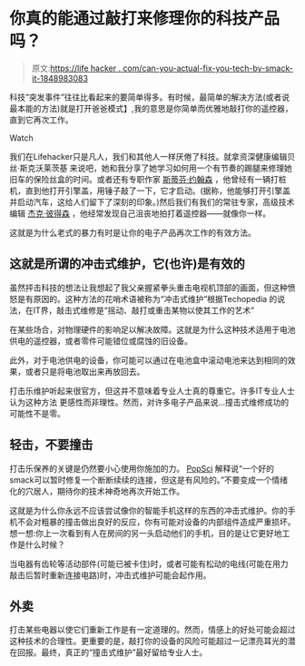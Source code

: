 # 你真的能通过敲打来修理你的科技产品吗？

> 原文:[https://life hacker . com/can-you-actual-fix-you-tech-by-smack-it-1848983083](https://lifehacker.com/can-you-actually-fix-your-tech-by-smacking-it-1848983083)

科技“突发事件”往往比看起来的要简单得多。有时候，最简单的解决方法(或者说最本能的方法)就是打开爸爸模式】,我的意思是你简单而优雅地敲打你的遥控器，直到它再次工作。

Watch

我们在Lifehacker只是凡人，我们和其他人一样厌倦了科技。就拿资深健康编辑贝丝·斯克沃莱茨基 来说吧，她和我分享了她学习如何用一个有节奏的踢腿来修理她旧车的保险丝盒的时间。或者还有专职作家 [斯蒂芬·约翰森](https://twitter.com/steveajohnson) ，他曾经有一辆打桩机，直到他打开引擎盖，用锤子敲了一下，它才启动。(据称，他能够打开引擎盖并启动汽车，这给人们留下了深刻的印象。)然后我们有我们的常驻专家，高级技术编辑 [杰克·彼得森](https://twitter.com/JakeCPeterson) ，他经常发现自己沮丧地拍打着遥控器——就像你一样。

这就是为什么老式的暴力有时是让你的电子产品再次工作的有效方法。

## 这就是所谓的冲击式维护，它(也许)是有效的

虽然抨击科技的想法让我想起了我父亲握紧拳头重击电视机顶部的画面，但这种愤怒是有原因的。这种方法的花哨术语被称为“冲击式维护”根据Techopedia 的说法，在IT界，敲击式维修是“摇动、敲打或重击某物以使其工作的艺术”

在某些场合，对物理硬件的影响足以解决故障。这就是为什么这种技术适用于电池供电的遥控器，或者零件可能错位或腐蚀的旧设备。

此外，对于电池供电的设备，你可能可以通过在电池盒中滚动电池来达到相同的效果，或者只是将电池取出来再放回去。

打击乐维护听起来很官方，但这并不意味着专业人士真的尊重它。许多IT专业人士认为这种方法 更感性而非理性。然而，对许多电子产品来说...撞击式维修成功的可能性不是零。

## **轻击，不要撞击**

打击乐保养的关键是仍然要小心使用你施加的力。 [PopSci](https://www.popsci.com/article/technology/can-you-fix-machine-smacking-it/) 解释说“一个好的smack可以暂时修复一个断断续续的连接，但这是有风险的。”不要变成一个情绪化的穴居人，期待你的技术神奇地再次开始工作。

这就是为什么你永远不应该尝试像你的智能手机这样的东西的冲击式维护。你的手机不会对粗暴的撞击做出良好的反应，你有可能对设备的内部组件造成严重损坏。想一想:你上一次看到有人在房间的另一头启动他们的手机，目的是让它更好地工作是什么时候？

当电器有齿轮等活动部件(可能已被卡住)时，或者可能有松动的电线(可能在用力敲击后暂时重新连接电路)时，冲击式维护可能会起作用。

## 外卖

打击某些电器以使它们重新工作是有一定道理的。然而，情感上的好处可能会超过这种技术的合理性。更重要的是，敲打你的设备的风险可能超过一记漂亮耳光的潜在回报。最终，真正的“撞击式维护”最好留给专业人士。